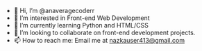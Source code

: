 - 👋 Hi, I’m @anaveragecoderr
- 👀 I’m interested in Front-end Web Development
- 🌱 I’m currently learning Python and HTML/CSS
- 💞️ I’m looking to collaborate on front-end development projects.
- 📫 How to reach me: Email me at nazkauser413@gmail.com

<!---
anaveragecoderr/anaveragecoderr is a ✨ special ✨ repository because its `README.md` (this file) appears on your GitHub profile.
You can click the Preview link to take a look at your changes.
--->
